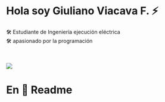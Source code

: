 # Hola soy Giuliano Viacava F. ⚡

:hammer_and_wrench: Estudiante de Ingeniería ejecución eléctrica<br>
:hammer_and_wrench: apasionado por la programación

<br>

![](https://komarev.com/ghpvc/?username=Giulianovfz&color=brightgreen&style=plastic&label=Profile+Views+Giulianovf)

# En :construction: Readme

<!--
**Giulianovfz/Giulianovfz** is a ✨ _special_ ✨ repository because its `README.md` (this file) appears on your GitHub profile.

- [ ] \(Optional) Abre una propuesta de seguimiento

Here are some ideas to get you started:

- 🔭 I’m currently working on ...
- 🌱 I’m currently learning ...
- 👯 I’m looking to collaborate on ...
- 🤔 I’m looking for help with ...
- 💬 Ask me about ...
- 📫 How to reach me: ...
- 😄 Pronouns: ...
- ⚡ Fun fact: ...
-->
